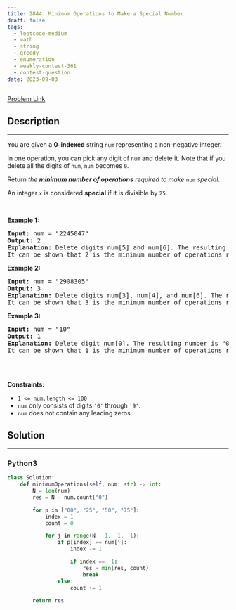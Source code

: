 ```yaml
---
title: 2844. Minimum Operations to Make a Special Number
draft: false
tags: 
  - leetcode-medium
  - math
  - string
  - greedy
  - enumeration
  - weekly-contest-361
  - contest-question
date: 2023-09-03
---
```


[Problem Link](https://leetcode.com/problems/minimum-operations-to-make-a-special-number/)

## Description

---
<p>You are given a <strong>0-indexed</strong> string <code>num</code> representing a non-negative integer.</p>

<p>In one operation, you can pick any digit of <code>num</code> and delete it. Note that if you delete all the digits of <code>num</code>, <code>num</code> becomes <code>0</code>.</p>

<p>Return <em>the <strong>minimum number of operations</strong> required to make</em> <code>num</code> <i>special</i>.</p>

<p>An integer <code>x</code> is considered <strong>special</strong> if it is divisible by <code>25</code>.</p>

<p>&nbsp;</p>
<p><strong class="example">Example 1:</strong></p>

<pre>
<strong>Input:</strong> num = &quot;2245047&quot;
<strong>Output:</strong> 2
<strong>Explanation:</strong> Delete digits num[5] and num[6]. The resulting number is &quot;22450&quot; which is special since it is divisible by 25.
It can be shown that 2 is the minimum number of operations required to get a special number.</pre>

<p><strong class="example">Example 2:</strong></p>

<pre>
<strong>Input:</strong> num = &quot;2908305&quot;
<strong>Output:</strong> 3
<strong>Explanation:</strong> Delete digits num[3], num[4], and num[6]. The resulting number is &quot;2900&quot; which is special since it is divisible by 25.
It can be shown that 3 is the minimum number of operations required to get a special number.</pre>

<p><strong class="example">Example 3:</strong></p>

<pre>
<strong>Input:</strong> num = &quot;10&quot;
<strong>Output:</strong> 1
<strong>Explanation:</strong> Delete digit num[0]. The resulting number is &quot;0&quot; which is special since it is divisible by 25.
It can be shown that 1 is the minimum number of operations required to get a special number.

</pre>

<p>&nbsp;</p>
<p><strong>Constraints:</strong></p>

<ul>
	<li><code>1 &lt;= num.length &lt;= 100</code></li>
	<li><code>num</code> only consists of digits <code>&#39;0&#39;</code> through <code>&#39;9&#39;</code>.</li>
	<li><code>num</code> does not contain any leading zeros.</li>
</ul>


## Solution

---
### Python3
``` py title='minimum-operations-to-make-a-special-number'
class Solution:
    def minimumOperations(self, num: str) -> int:
        N = len(num)
        res = N - num.count("0")

        for p in ["00", "25", "50", "75"]:
            index = 1
            count = 0

            for j in range(N - 1, -1, -1):
                if p[index] == num[j]:
                    index -= 1

                    if index == -1:
                        res = min(res, count)
                        break
                else:
                    count += 1
        
        return res
```

